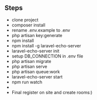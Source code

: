 ## Steps

- clone project
- composer install
- rename .env.example to .env
- php artisan key:generate
- npm install
- npm install -g laravel-echo-server
- laravel-echo-server init
- setup DB_CONNECTION in .env file
- php artisan migrate
- php artisan serve
- php artisan queue:work
- laravel-echo-server start
- npm run watch
- 
- Final register on site and create rooms:) 
